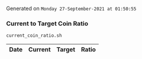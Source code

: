 Generated on `Monday 27-September-2021 at 01:50:55`

### Current to Target Coin Ratio
`current_coin_ratio.sh`

Date|Current|Target|Ratio
---|---|---|---
